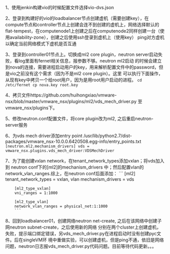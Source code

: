 1、使用jenkin构建vio的时候配置文件选择vio-dvs.json

2、登录到构建好的vio的loadbalancer节点创建虚机（需要创建key），在compute节点和controller节点上创建会连不到创建的虚机上，网络选择默认的
flat-tempest，在computenode1上创建之后在computenode2同样创建一台（使用availability-zone），创建之后使用ssh登录到虚机上（使用key）
ping对方虚机以确定当前网络模式下虚机是否互通

3、登录到controller01节点上。切换成ml2 core plugin，neutron server启动失败，看log里面有fernet相关信息，报参数不够。neutron ml2启动
的时候会建立到nova的连接，需要进程启动用户的key，用来解析配置文件中的password，但是vio之前没有这个需求（因为不是ml2 core plugin）。这里
可以执行下面操作，从现有key中拷贝一个给root用户，因为是用root用户启动的进程。 
        ```
        cd /etc/fernet
        cp nova.key root.key
        ```

4、拷贝文件https://github.com/huihongxiao/vmware-nsx/blob/master/vmware_nsx/plugins/ml2/vds_mech_driver.py
至vmware_nsx/plugins下。

5、修改neutron.conf配置文件，将core plugin改为ml2, 之后重启neutron-server服务

6、为vds mech driver添加entry point
/usr/lib/python2.7/dist-packages/vmware_nsx-10.0.0.6420508.egg-info/entry_points.txt
        ```
        [neutron.ml2.mechanism_drivers]
        vds = vmware_nsx.plugins.vds_mech_driver:VDSMechDriver
        ```

7、为了能创建vxlan network，在tenant_network_types添加vxlan；将vds加入到 neutron conf下的[ml2]的mechanism_drivers
中；然后配置vlan的network_vlan_ranges.综上，在neutron conf后面添加：
        ```
        [ml2]
        tenant_network_types = vxlan, vlan
        mechanism_drivers = vds

        [ml2_type_vxlan]
        vni_ranges = 1:1000

        [ml2_type_vlan]
        network_vlan_ranges = physical_net:1:1000
        ```
        
 8、回到loadbalancer01，创建网络neutron net-create, 之后在该网络中创建子网neutron subnet-create，之后使用新的网络
 分别在两个cluster上创建虚机，失败，提示端口绑定错误，另vds_mech_driver.py在进程启动时没有创建pyc文件。后在singleVM环
 境中重做实验，可以创建虚机，但是ping不通，依旧是网络问题，neutron日志报vds_mech_driver.py代码问题。目前等待代码更新。。。
